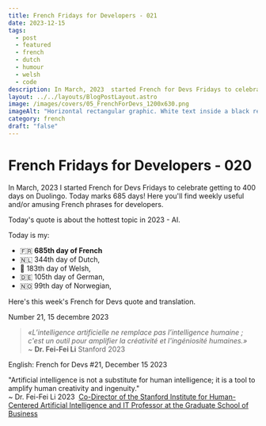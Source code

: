 ```yaml
---
title: French Fridays for Developers - 021
date: 2023-12-15
tags:
  - post
  - featured
  - french
  - dutch
  - humour
  - welsh
  - code
description: In March, 2023  started French for Devs Fridays to celebrate getting to 400 days on Duolingo. Here you'll find weekly useful and/or amusing French phrases for developers.  « Le débogage, c'est comme être un détective dans un film policier où vous êtes aussi le meurtrier » ~ Anonyme.  Read the full post for the translation.
layout: ../../layouts/BlogPostLayout.astro
image: /images/covers/05_FrenchForDevs_1200x630.png
imageAlt: "Horizontal rectangular graphic. White text inside a black rectangle with rounded corners. The square is on top of a French flag. Text reads:  French for Devs! in a curly font. Below in a monospaced computer type italic font it says Humorous and useful French quotes for developers. Underneath there's a French flag emoji. at the bottom in black sans serif text on a white background: https://gingerkiwi.dev"
category: french
draft: "false"
---
```

# French Fridays for Developers - 020

In March, 2023 I started French for Devs Fridays to celebrate getting to 400 days on Duolingo. Today marks 685 days! Here you'll find weekly useful and/or amusing French phrases for developers. 

Today's quote is about the hottest topic in 2023 - AI.

Today is my:
- 🇫🇷 **685th day of French**
- 🇳🇱 344th day of Dutch, 
- 🏴󠁧󠁢󠁷󠁬󠁳󠁿 183th day of Welsh, 
- 🇩🇪 105th day of German,
- 🇳🇴 99th day of Norwegian,

Here's this week's French for Devs quote and translation. 

Number 21, 15 decembre 2023

>*«L’intelligence artificielle ne remplace pas l’intelligence humaine ; c'est un outil pour amplifier la créativité et l'ingéniosité humaines.»* <br>
>~ **Dr. Fei-Fei Li**
> Stanford 2023

English:  French for Devs #21, December 15 2023

"Artificial intelligence is not a substitute for human intelligence; it is a tool to amplify human creativity and ingenuity."<br>
~ Dr. Fei-Fei Li 2023
 [Co-Director of the Stanford Institute for Human-Centered Artificial Intelligence and IT Professor at the Graduate School of Business](https://engineering.stanford.edu/people/fei-fei-li)
